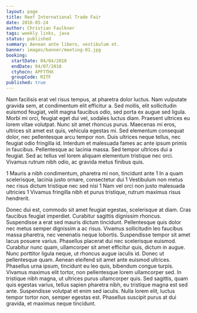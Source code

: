 ```yaml
---
layout: page
title: Reef International Trade Fair
date: 2016-05-24
author: Christian Faulkner
tags: weekly links, java
status: published
summary: Aenean ante libero, vestibulum et.
banner: images/banner/meeting-01.jpg
booking:
  startDate: 04/04/2018
  endDate: 04/07/2018
  ctyhocn: APFTTHX
  groupCode: RITF
published: true
---
```

Nam facilisis erat vel risus tempus, at pharetra dolor luctus. Nam vulputate gravida sem, at condimentum elit efficitur a. Sed mollis, elit sollicitudin euismod feugiat, velit magna faucibus odio, sed porta ex augue sed ligula. Morbi mi orci, feugiat eget dui vel, sodales luctus diam. Praesent ultrices eu lorem vitae volutpat. Nunc sit amet rhoncus purus. Maecenas mi eros, ultrices sit amet est quis, vehicula egestas mi. Sed elementum consequat dolor, nec pellentesque arcu tempor non. Duis ultrices neque tellus, nec feugiat odio fringilla id. Interdum et malesuada fames ac ante ipsum primis in faucibus. Pellentesque ac lacinia massa. Sed tempor ultrices dui a feugiat. Sed ac tellus vel lorem aliquam elementum tristique nec orci. Vivamus rutrum nibh odio, ac gravida metus finibus quis.

1 Mauris a nibh condimentum, pharetra mi non, tincidunt ante
1 In a quam scelerisque, lacinia justo ornare, consectetur dui
1 Vestibulum non metus nec risus dictum tristique nec sed nisi
1 Nam vel orci non justo malesuada ultricies
1 Vivamus fringilla nibh et purus tristique, rutrum maximus risus hendrerit.

Donec dui est, commodo sit amet feugiat egestas, scelerisque at diam. Cras faucibus feugiat imperdiet. Curabitur sagittis dignissim rhoncus. Suspendisse a erat sed mauris dictum tincidunt. Pellentesque quis dolor nec metus semper dignissim a ac risus. Vivamus sollicitudin leo faucibus massa pharetra, nec venenatis neque lobortis. Suspendisse tempor sit amet lacus posuere varius. Phasellus placerat dui nec scelerisque euismod. Curabitur nunc quam, ullamcorper sit amet efficitur quis, dictum in augue. Nunc porttitor ligula neque, ut rhoncus augue iaculis id. Donec ut pellentesque quam. Aenean eleifend sit amet ante euismod ultrices.
Phasellus urna ipsum, tincidunt eu leo quis, bibendum congue turpis. Vivamus maximus elit tortor, non pellentesque lorem ullamcorper sed. In tristique nibh magna, ut ultrices purus ullamcorper quis. Sed sagittis, quam quis egestas varius, tellus sapien pharetra nibh, eu tristique magna est sed ante. Suspendisse volutpat et enim sed iaculis. Nulla lorem elit, luctus tempor tortor non, semper egestas est. Phasellus suscipit purus at dui gravida, et maximus neque tincidunt.
